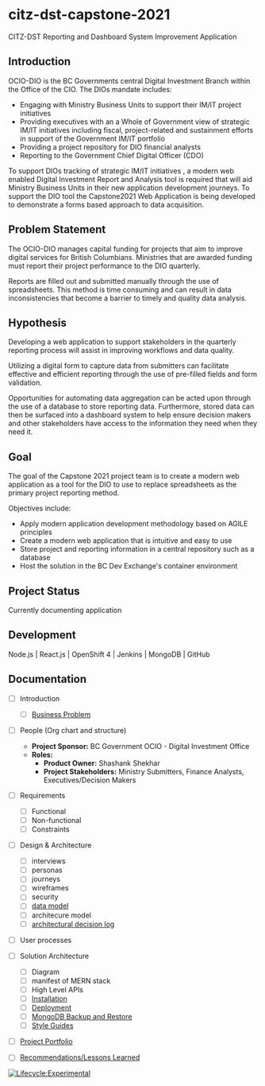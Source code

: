 # citz-dst-capstone-2021

CITZ-DST Reporting and Dashboard System Improvement Application

## Introduction

OCIO-DIO is the BC Governments central Digital Investment Branch within the Office of the CIO. The DIOs mandate includes:

- Engaging with Ministry Business Units to support their IM/IT project initiatives
- Providing executives with an a Whole of Government view of strategic IM/IT initiatives including fiscal, project-related and sustainment efforts in support of the Government IM/IT portfolio
- Providing a project repository for DIO financial analysts
- Reporting to the Government Chief Digital Officer (CDO)

To support DIOs tracking of strategic IM/IT initiatives , a modern web enabled Digital Investment Report and Analysis tool is required that will aid Ministry Business Units in their new application development journeys. To support the DIO tool the Capstone2021 Web Application is being developed to demonstrate a forms based approach to data acquisition.

## Problem Statement

The OCIO-DIO manages capital funding for projects that aim to improve digital services for British Columbians. Ministries that are awarded funding must report their project performance to the DIO quarterly.

Reports are filled out and submitted manually through the use of spreadsheets. This method is time consuming and can result in data inconsistencies that become a barrier to timely and quality data analysis.

## Hypothesis

Developing a web application to support stakeholders in the quarterly reporting process will assist in improving workflows and data quality.

Utilizing a digital form to capture data from submitters can facilitate effective and efficient reporting through the use of pre-filled fields and form validation. 

Opportunities for automating data aggregation can be acted upon through the use of a database to store reporting data. Furthermore, stored data can then be surfaced into a dashboard system to help ensure decision makers and other stakeholders have access to the information they need when they need it.

## Goal

The goal of the Capstone 2021 project team is to create a modern web application as a tool for the DIO to use to replace spreadsheets as the primary project reporting method.

Objectives include:

- Apply modern application development methodology based on AGILE principles
- Create a modern web application that is intuitive and easy to use
- Store project and reporting information in a central repository such as a database
- Host the solution in the BC Dev Exchange's container environment

## Project Status

Currently documenting application

## Development

Node.js | React.js | OpenShift 4 | Jenkins | MongoDB | GitHub

## Documentation

- [ ] Introduction
    - [ ] [Business Problem](./app/docs/business-problem.md)
- [ ] People (Org chart and structure)
	- **Project Sponsor:** BC Government OCIO - Digital Investment Office
	- **Roles:**
        + **Product Owner:** Shashank Shekhar
        + **Project Stakeholders:** Ministry Submitters, Finance Analysts, Executives/Decision Makers
- [ ] Requirements
	- [ ] Functional
    - [ ] Non-functional
    - [ ] Constraints
- [ ] Design & Architecture
	- [ ] interviews
    - [ ] personas
    - [ ] journeys
    - [ ] wireframes
    - [ ] security
    - [ ] [data model](https://dbdiagram.io/d/60d132d20c1ff875fcd5d83b)
    - [ ] architecure model
    - [ ] [architectural decision log](./app/docs/architectural-decision-log.md)
- [ ] User processes
- [ ] Solution Architecture
	- [ ] Diagram
    - [ ] manifest of MERN stack
    - [ ] High Level APIs
    - [ ] [Installation](./app/docs/installation.md)
    - [ ] [Deployment](./app/docs/deployment.md)
    - [ ] [MongoDB Backup and Restore](./app/docs/database.md)
    - [ ] [Style Guides](./app/docs/style-guides.md)
- [ ] [Project Portfolio](https://github.com/bcgov/citz-dst-capstone-2021/tree/docs/project-portfolio/app/docs/projectPortfolio)
- [ ] [Recommendations/Lessons Learned](./app/docs/limitation-recommendation.md)


[![Lifecycle:Experimental](https://img.shields.io/badge/Lifecycle-Experimental-339999)](https://github.com/bcgov/citz-dst-capstone-2021)

